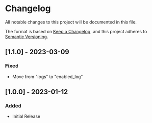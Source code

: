 # Changelog

All notable changes to this project will be documented in this file.

The format is based on [Keep a Changelog](https://keepachangelog.com/en/1.0.0/),
and this project adheres to [Semantic Versioning](https://semver.org/spec/v2.0.0.html).

## [1.1.0] - 2023-03-09

### Fixed

- Move from "logs" to "enabled_log"

## [1.0.0] - 2023-01-12

### Added

- Initial Release
